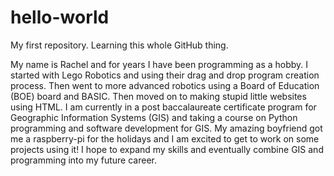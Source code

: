 # hello-world
My first repository. Learning this whole GitHub thing.

My name is Rachel and for years I have been programming as a hobby. I started with Lego Robotics and using their drag and drop program creation process. Then went to more advanced robotics using a Board of Education (BOE) board and BASIC. Then moved on to making stupid little websites using HTML. I am currently in a post baccalaureate certificate program for Geographic Information Systems (GIS) and taking a course on Python programming and software development for GIS. My amazing boyfriend got me a raspberry-pi for the holidays and I am excited to get to work on some projects using it! I hope to expand my skills and eventually combine GIS and programming into my future career.
